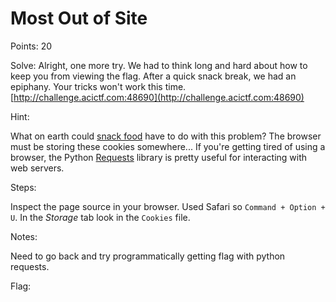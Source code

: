 # Most Out of Site

Points: 20

Solve:
Alright, one more try. We had to think long and hard about how to keep you from viewing the flag. After a quick snack break, we had an epiphany. Your tricks won't work this time. [http://challenge.acictf.com:48690](http://challenge.acictf.com:48690)


Hint:

What on earth could [snack food](https://en.wikipedia.org/wiki/HTTP_cookie) have to do with this problem?
The browser must be storing these cookies somewhere...
If you're getting tired of using a browser, the Python [Requests](https://requests.readthedocs.io/en/master/) library is pretty useful for interacting with web servers.


Steps:

Inspect the page source in your browser. Used Safari so `Command + Option + U`. In the _Storage_ tab look in the `Cookies` file.

Notes:

Need to go back and try programmatically getting flag with python requests.

Flag: <!-- ACI{cookies_fail_too_cd680d37} -->
